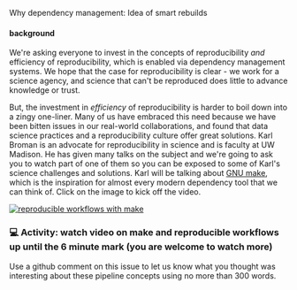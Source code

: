 Why dependency management: Idea of smart rebuilds 

#### background
We're asking everyone to invest in the concepts of reproducibility _and_ efficiency of reproducibility, which is enabled via dependency management systems. We hope that the case for reproducibility is clear - we work for a science agency, and science that can't be reproduced does little to advance knowledge or trust. 

But, the investment in _efficiency_ of reproducibility is harder to boil down into a zingy one-liner. Many of us have embraced this need because we have been bitten issues in our real-world collaborations, and found that data science practices and a reproducibility culture offer great solutions. Karl Broman is an advocate for reproducibility in science and is faculty at UW Madison. He has given many talks on the subject and we're going to ask you to watch part of one of them so you can be exposed to some of Karl's science challenges and solutions. Karl will be talking about [GNU make](https://www.gnu.org/software/make/), which is the inspiration for almost every modern dependency tool that we can think of. Click on the image to kick off the video.

[![reproducible workflows with make](https://user-images.githubusercontent.com/2349007/81425070-81bd4c80-911c-11ea-87ea-f044df9c1c4d.png)](https://www.youtube.com/watch?v=u-ZgiYjJ4lA "Karl Broman, reproducible workflows with make")


### :computer: Activity: watch video on make and reproducible workflows up until the 6 minute mark (you are welcome to watch more)

Use a github comment on this issue to let us know what you thought was interesting about these pipeline concepts using no more than 300 words.
